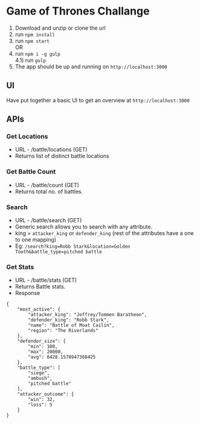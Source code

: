 # Game of Thrones Challange

1) Download and unzip or clone the url  <br>
2)  run `npm install`  <br>
3)  run `npm start`  <br>
   OR  <br>
4) run `npm i -g gulp` <br>
4.1) run `gulp` <br>
5) The app should be up and running on `http://localhost:3000` <br>

## UI
Have put together a basic UI to get an overview at `http://localhost:3000`

## APIs

### Get Locations
- URL - /battle/locations (GET)
- Returns list of distinct battle locations

### Get Battle Count
- URL - /battle/count (GET)
- Returns total no. of battles.

### Search
- URL - /battle/search (GET)
- Generic search allows you to search with any attribute.
- king = `attacker_king` or `defender_king` (rest of the attributes have a one to one mapping)
- Eg: `/search?king=Robb Stark&location=Golden Tooth&battle_type=pitched battle`

### Get Stats
- URL - /battle/stats (GET)
- Returns Battle stats.
- Response
```
{
    "most_active": {
        "attacker_king": "Joffrey/Tommen Baratheon",
        "defender_king": "Robb Stark",
        "name": "Battle of Moat Cailin",
        "region": "The Riverlands"
    },
    "defender_size": {
        "min": 100,
        "max": 20000,
        "avg": 6428.1578947368425
    },
    "battle_type": [
        "siege",
        "ambush",
        "pitched battle"
    ],
    "attacker_outcome": {
        "win": 32,
        "loss": 5
    }
}
```

